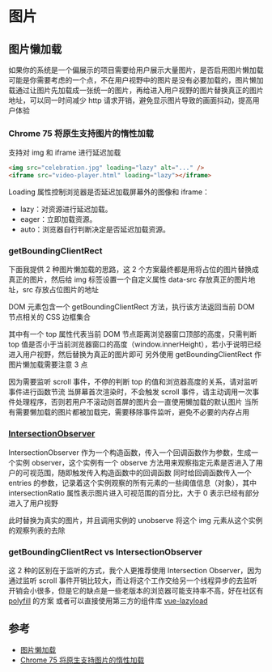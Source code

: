 # 图片

## 图片懒加载

如果你的系统是一个偏展示的项目需要给用户展示大量图片，是否启用图片懒加载可能是你需要考虑的一个点，不在用户视野中的图片是没有必要加载的，图片懒加载通过让图片先加载成一张统一的图片，再给进入用户视野的图片替换真正的图片地址，可以同一时间减少 http 请求开销，避免显示图片导致的画面抖动，提高用户体验

### Chrome 75 将原生支持图片的惰性加载

支持对 img 和 iframe 进行延迟加载

```html
<img src="celebration.jpg" loading="lazy" alt="..." />
<iframe src="video-player.html" loading="lazy"></iframe>
```

Loading 属性控制浏览器是否延迟加载屏幕外的图像和 iframe：

- lazy：对资源进行延迟加载。
- eager：立即加载资源。
- auto：浏览器自行判断决定是否延迟加载资源。

### getBoundingClientRect

下面我提供 2 种图片懒加载的思路，这 2 个方案最终都是用将占位的图片替换成真正的图片，然后给 img 标签设置一个自定义属性 data-src 存放真正的图片地址，src 存放占位图片的地址

DOM 元素包含一个 getBoundingClientRect 方法，执行该方法返回当前 DOM 节点相关的 CSS 边框集合

其中有一个 top 属性代表当前 DOM 节点距离浏览器窗口顶部的高度，只需判断 top 值是否小于当前浏览器窗口的高度（window.innerHeight），若小于说明已经进入用户视野，然后替换为真正的图片即可
另外使用 getBoundingClientRect 作图片懒加载需要注意 3 点

因为需要监听 scroll 事件，不停的判断 top 的值和浏览器高度的关系，请对监听事件进行函数节流
当屏幕首次渲染时，不会触发 scroll 事件，请主动调用一次事件处理程序，否则若用户不滚动则首屏的图片会一直使用懒加载的默认图片
当所有需要懒加载的图片都被加载完，需要移除事件监听，避免不必要的内存占用

### [IntersectionObserver](https://developer.mozilla.org/en-US/docs/Web/API/Intersection_Observer_API)

IntersectionObserver 作为一个构造函数，传入一个回调函数作为参数，生成一个实例 observer，这个实例有一个 observe 方法用来观察指定元素是否进入了用户的可视范围，随即触发传入构造函数中的回调函数
同时给回调函数传入一个 entries 的参数，记录着这个实例观察的所有元素的一些阈值信息（对象），其中 intersectionRatio 属性表示图片进入可视范围的百分比，大于 0 表示已经有部分进入了用户视野

此时替换为真实的图片，并且调用实例的 unobserve 将这个 img 元素从这个实例的观察列表的去除

### getBoundingClientRect vs IntersectionObserver

这 2 种的区别在于监听的方式，我个人更推荐使用 Intersection Observer，因为通过监听 scroll 事件开销比较大，而让将这个工作交给另一个线程异步的去监听开销会小很多，但是它的缺点是一些老版本的浏览器可能支持率不高，好在社区有 [polyfill](https://www.npmjs.com/package/intersection-observer) 的方案
或者可以直接使用第三方的组件库 [vue-lazyload](https://www.npmjs.com/package/vue-lazyload)

## 参考

- [图片懒加载](https://juejin.im/post/5c76843af265da2ddd4a6dd0#heading-22)
- [Chrome 75 将原生支持图片的惰性加载](https://segmentfault.com/a/1190000018855812)
